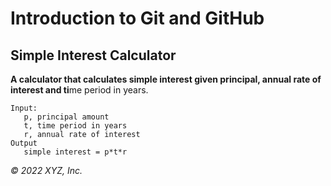 # Introduction to Git and GitHub

## Simple Interest Calculator

**A calculator that calculates simple interest given principal, annual rate of interest and ti**me period in years.

```
Input:
   p, principal amount
   t, time period in years
   r, annual rate of interest
Output
   simple interest = p*t*r
```

_© 2022 XYZ, Inc._
